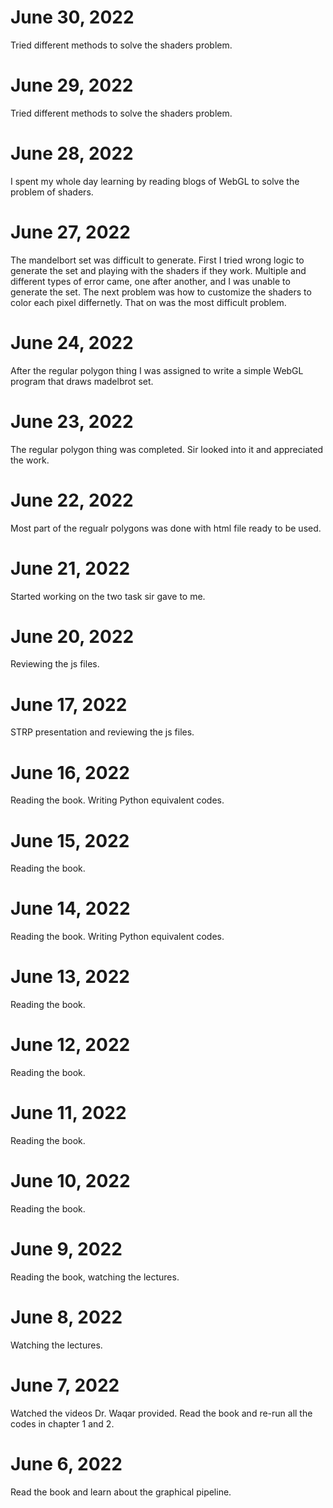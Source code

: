 # June 30, 2022

Tried different methods to solve the shaders problem.

# June 29, 2022

Tried different methods to solve the shaders problem.

# June 28, 2022

I spent my whole day learning by reading blogs of WebGL to solve the problem of shaders.

# June 27, 2022

The mandelbort set was difficult to generate. First I tried wrong logic to generate the set and playing with the shaders if they work. Multiple and different types of error came, one after another, and I was unable to generate the set. The next problem was how to customize the shaders to color each pixel differnetly. That on was the most difficult problem.

# June 24, 2022

After the regular polygon thing I was assigned to write a simple WebGL program that draws madelbrot set.

# June 23, 2022

The regular polygon thing was completed. Sir looked into it and appreciated the work.

# June 22, 2022

Most part of the regualr polygons was done with html file ready to be used.

# June 21, 2022

Started working on the two task sir gave to me.

# June 20, 2022

Reviewing the js files.

# June 17, 2022

STRP presentation and reviewing the js files.

# June 16, 2022

Reading the book. Writing Python equivalent codes.

# June 15, 2022

Reading the book.

# June 14, 2022

Reading the book. Writing Python equivalent codes.

# June 13, 2022

Reading the book.

# June 12, 2022

Reading the book.

# June 11, 2022

Reading the book.

# June 10, 2022

Reading the book.

# June 9, 2022

Reading the book, watching the lectures.

# June 8, 2022

Watching the lectures.

# June 7, 2022

Watched the videos Dr. Waqar provided.
Read the book and re-run all the codes in chapter 1 and 2.

# June 6, 2022

Read the book and learn about the graphical pipeline.

